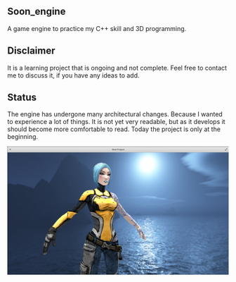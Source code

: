 ## Soon_engine

A game engine to practice my C++ skill and 3D programming.

## Disclaimer

It is a learning project that is ongoing and not complete.
Feel free to contact me to discuss it, if you have any ideas to add.

## Status

The engine has undergone many architectural changes. Because I wanted to experience a lot of things.
It is not yet very readable, but as it develops it should become more comfortable to read.
Today the project is only at the beginning.

[![Exemple](/Extern/Example.png)]()
